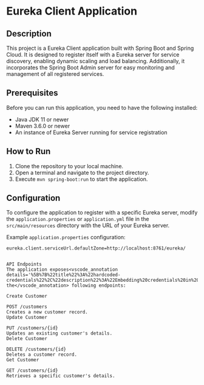 # Eureka Client Application

## Description

This project is a Eureka Client application built with Spring Boot and Spring Cloud. It is designed to register itself with a Eureka server for service discovery, enabling dynamic scaling and load balancing. Additionally, it incorporates the Spring Boot Admin server for easy monitoring and management of all registered services.

## Prerequisites

Before you can run this application, you need to have the following installed:

- Java JDK 11 or newer
- Maven 3.6.0 or newer
- An instance of Eureka Server running for service registration

## How to Run

1. Clone the repository to your local machine.
2. Open a terminal and navigate to the project directory.
3. Execute `mvn spring-boot:run` to start the application.

## Configuration

To configure the application to register with a specific Eureka server, modify the `application.properties` or `application.yml` file in the `src/main/resources` directory with the URL of your Eureka server.

Example `application.properties` configuration:

```properties
eureka.client.serviceUrl.defaultZone=http://localhost:8761/eureka/


API Endpoints
The application exposes<vscode_annotation details='%5B%7B%22title%22%3A%22hardcoded-credentials%22%2C%22description%22%3A%22Embedding%20credentials%20in%20source%20code%20risks%20unauthorized%20access%22%7D%5D'> the</vscode_annotation> following endpoints:

Create Customer

POST /customers
Creates a new customer record.
Update Customer

PUT /customers/{id}
Updates an existing customer's details.
Delete Customer

DELETE /customers/{id}
Deletes a customer record.
Get Customer

GET /customers/{id}
Retrieves a specific customer's details.
